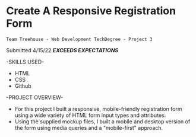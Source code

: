 # Create A Responsive Registration Form
    Team Treehouse - Web Development TechDegree - Project 3

Submitted 4/15/22 ***EXCEEDS EXPECTATIONS***

-SKILLS USED-
* HTML
* CSS
* Github

-PROJECT OVERVIEW-
* For this project I built a responsive, mobile-friendly registration form using a wide variety of HTML form input types and attributes.
* Using the supplied mockup files, I built a mobile and desktop version of the form using media queries and a "mobile-first" approach.
